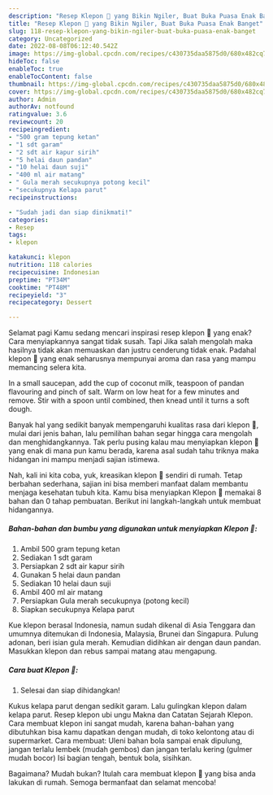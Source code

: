 ```yaml
---
description: "Resep Klepon 🍡 yang Bikin Ngiler, Buat Buka Puasa Enak Banget"
title: "Resep Klepon 🍡 yang Bikin Ngiler, Buat Buka Puasa Enak Banget"
slug: 118-resep-klepon-yang-bikin-ngiler-buat-buka-puasa-enak-banget
category: Uncategorized
date: 2022-08-08T06:12:40.542Z
image: https://img-global.cpcdn.com/recipes/c430735daa5875d0/680x482cq70/klepon-foto-resep-utama.jpg
hideToc: false
enableToc: true
enableTocContent: false
thumbnail: https://img-global.cpcdn.com/recipes/c430735daa5875d0/680x482cq70/klepon-foto-resep-utama.jpg
cover: https://img-global.cpcdn.com/recipes/c430735daa5875d0/680x482cq70/klepon-foto-resep-utama.jpg
author: Admin
authorAv: notfound
ratingvalue: 3.6
reviewcount: 20
recipeingredient:
- "500 gram tepung ketan"
- "1 sdt garam"
- "2 sdt air kapur sirih"
- "5 helai daun pandan"
- "10 helai daun suji"
- "400 ml air matang"
- " Gula merah secukupnya potong kecil"
- "secukupnya Kelapa parut"
recipeinstructions:

- "Sudah jadi dan siap dinikmati!"
categories:
- Resep
tags:
- klepon

katakunci: klepon 
nutrition: 118 calories
recipecuisine: Indonesian
preptime: "PT34M"
cooktime: "PT48M"
recipeyield: "3"
recipecategory: Dessert

---
```



Selamat pagi Kamu sedang mencari inspirasi resep klepon 🍡 yang enak? Cara menyiapkannya sangat tidak susah. Tapi Jika salah mengolah maka hasilnya tidak akan memuaskan dan justru cenderung tidak enak. Padahal klepon 🍡 yang enak seharusnya mempunyai aroma dan rasa yang mampu memancing selera kita.


In a small saucepan, add the cup of coconut milk, teaspoon of pandan flavouring and pinch of salt. Warm on low heat for a few minutes and remove. Stir with a spoon until combined, then knead until it turns a soft dough.

Banyak hal yang sedikit banyak mempengaruhi kualitas rasa dari klepon 🍡, mulai dari jenis bahan, lalu pemilihan bahan segar hingga cara mengolah dan menghidangkannya. Tak perlu pusing kalau mau menyiapkan klepon 🍡 yang enak di mana pun kamu berada, karena asal sudah tahu triknya maka hidangan ini mampu menjadi sajian istimewa.


Nah, kali ini kita coba, yuk, kreasikan klepon 🍡 sendiri di rumah. Tetap berbahan sederhana, sajian ini bisa memberi manfaat dalam membantu menjaga kesehatan tubuh kita. Kamu bisa menyiapkan Klepon 🍡 memakai 8 bahan dan 0 tahap pembuatan. Berikut ini langkah-langkah untuk membuat hidangannya.

<!--inarticleads1-->

##### Bahan-bahan dan bumbu yang digunakan untuk menyiapkan Klepon 🍡:

1. Ambil 500 gram tepung ketan
1. Sediakan 1 sdt garam
1. Persiapkan 2 sdt air kapur sirih
1. Gunakan 5 helai daun pandan
1. Sediakan 10 helai daun suji
1. Ambil 400 ml air matang
1. Persiapkan  Gula merah secukupnya (potong kecil)
1. Siapkan secukupnya Kelapa parut


Kue klepon berasal Indonesia, namun sudah dikenal di Asia Tenggara dan umumnya ditemukan di Indonesia, Malaysia, Brunei dan Singapura. Pulung adonan, beri isian gula merah. Kemudian didihkan air dengan daun pandan. Masukkan klepon dan rebus sampai matang atau mengapung. 

<!--inarticleads2-->

##### Cara buat Klepon 🍡:


1. Selesai dan siap dihidangkan!

Kukus kelapa parut dengan sedikit garam. Lalu gulingkan klepon dalam kelapa parut. Resep klepon ubi ungu Makna dan Catatan Sejarah Klepon. Cara membuat klepon ini sangat mudah, karena bahan-bahan yang dibutuhkan bisa kamu dapatkan dengan mudah, di toko kelontong atau di supermarket. Cara membuat: Uleni bahan bola sampai enak dipulung, jangan terlalu lembek (mudah gembos) dan jangan terlalu kering (gulmer mudah bocor) Isi bagian tengah, bentuk bola, sisihkan. 

Bagaimana? Mudah bukan? Itulah cara membuat klepon 🍡 yang bisa anda lakukan di rumah. Semoga bermanfaat dan selamat mencoba!
